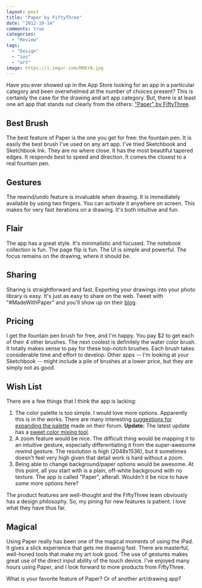 ```yaml
---
layout: post
title: "Paper by FiftyThree"
date: "2012-10-14"
comments: true
categories:
  - "Review"
tags:
  - "Design"
  - "ios"
  - "art"
image: https://i.imgur.com/M0kYA.jpg
---
```


Have you ever showed up in the App Store looking for an app in a particular category and been overwhelmed at the number of choices present?  This is certainly the case for the drawing and art app category.  But, there is at least one art app that stands out clearly from the others: ["Paper" by FiftyThree](http://www.fiftythree.com/paper).

<!--more-->

## Best Brush

The best feature of Paper is the one you get for free: the fountain pen.  It is easily the best brush I've used on any art app.  I've tried Sketchbook and Sketchbook Ink.  They are no where close.  It has the most beautiful tapered edges.  It responds best to speed and direction.  It comes the closest to a real fountain pen.

## Gestures

The rewind/undo feature is invaluable when drawing.  It is immediately available by using two fingers.  You can activate it anywhere on screen.  This makes for very fast iterations on a drawing.  It's both intuitive and fun.

## Flair

The app has a great style.  It's minimalistic and focused.  The notebook collection is fun.  The page flip is fun.  The UI is simple and powerful.  The focus remains on the drawing, where it should be.

## Sharing

Sharing is straightforward and fast.  Exporting your drawings into your photo library is easy.  It's just as easy to share on the web.  Tweet with "#MadeWithPaper" and you'll show up on their [blog](http://madewithpaper.fiftythree.com/).

## Pricing

I get the fountain pen brush for free, and I'm happy.  You pay $2 to get each of their 4 other brushes.  The next coolest is definitely the water color brush.  It totally makes sense to pay for these top-notch brushes.  Each brush takes considerable time and effort to develop.  Other apps -- I'm looking at your Sketchbook -- might include a pile of brushes at a lower price, but they are simply not as good.

## Wish List

There are a few things that I think the app is lacking:

1. The color palette is too simple.  I would love more options.  Apparently this is in the works.  There are many interesting [suggestions for expanding the palette](http://support.fiftythree.com/fiftythree/topics/colour_palette) made on their forum.  **Update:** The latest update has a [sweet color mixing tool](http://www.fastcompany.com/3002676/magical-tech-behind-paper-ipads-color-mixing-perfection).
2. A zoom feature would be nice.  The difficult thing would be mapping it to an intuitive gesture, especially differentiating it from the super-awesome rewind gesture.  The resolution is high (2048x1536), but it sometimes doesn't feel very high given that detail work is hard without a zoom.
3. Being able to change background/paper options would be awesome.  At this point, all you start with is a plain, off-white background with no texture.  The app is called "Paper", afterall.  Wouldn't it be nice to have some more options here?

The product features are well-thought and the FiftyThree team obviously has a design philosophy.  So, my pining for new features is patient.  I love what they have thus far.

## Magical

Using Paper really has been one of the magical moments of using the iPad.  It gives a slick experience that gets me drawing fast.  There are masterful, well-honed tools that make my art look good.  The use of gestures makes great use of the direct input ability of the touch device.  I've enjoyed many hours using Paper, and I look forward to more products from FiftyThree.

What is your favorite feature of Paper?  Or of another art/drawing app?
